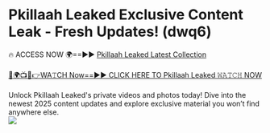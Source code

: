 # Pkillaah Leaked Exclusive Content Leak - Fresh Updates! (dwq6)

🔥 ACCESS NOW 🌍==►► <a href="https://tinyurl.com/kvy9nzfs" rel="nofollow">Pkillaah Leaked Latest Collection</a>
<br><br>
[🔴🌍📺📱👉WA𝚃CH Now==►► CLICK HERE TO Pkillaah Leaked 𝚆𝙰𝚃𝙲𝙷 NOW](https://tinyurl.com/kvy9nzfs)
<br><br>
Unlock Pkillaah Leaked's private videos and photos today! Dive into the newest 2025 content updates and explore exclusive material you won’t find anywhere else.
<br>
<a href="https://tinyurl.com/kvy9nzfs" rel="nofollow" data-target="animated-image.originalLink"><img src="https://camo.githubusercontent.com/8a4f000d20f83aca3bf7ec5f350d767afa0574a8a352519fd8cfa583a6f93a33/68747470733a2f2f692e696d6775722e636f6d2f644a486b345a712e676966" data-canonical-src="https://i.imgur.com/dJHk4Zq.gif" style="max-width: 100%; display: inline-block;" data-target="animated-image.originalImage"></a>
<br>
